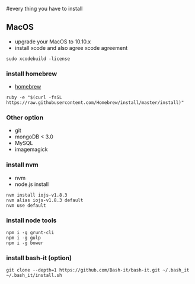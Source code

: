 #every thing you have to install


## MacOS

 * upgrade your MacOS to 10.10.x
 * install xcode and also agree xcode agreement
 
```
sudo xcodebuild -license
```

### install homebrew

 * [homebrew](http://brew.sh/)
 
```
ruby -e "$(curl -fsSL https://raw.githubusercontent.com/Homebrew/install/master/install)"
```

### Other option

 * git
 * mongoDB < 3.0
 * MySQL
 * imagemagick
 
### install nvm

 * nvm
 * node.js install
 
```
nvm install iojs-v1.8.3
nvm alias iojs-v1.8.3 default
nvm use default
```

### install node tools

```
npm i -g grunt-cli
npm i -g gulp
npm i -g bower

```
  

### install bash-it (option)

```
git clone --depth=1 https://github.com/Bash-it/bash-it.git ~/.bash_it
~/.bash_it/install.sh
```

